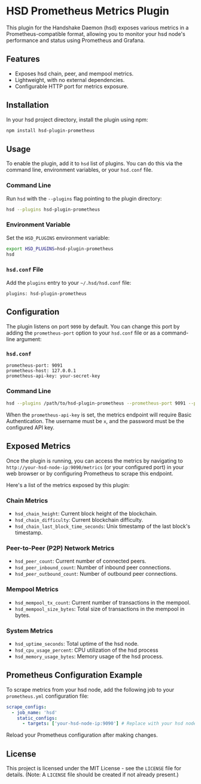 # HSD Prometheus Metrics Plugin

This plugin for the Handshake Daemon (hsd) exposes various metrics in a Prometheus-compatible format, allowing you to monitor your hsd node's performance and status using Prometheus and Grafana.

## Features

- Exposes hsd chain, peer, and mempool metrics.
- Lightweight, with no external dependencies.
- Configurable HTTP port for metrics exposure.

## Installation

In your hsd project directory, install the plugin using npm:

```bash
npm install hsd-plugin-prometheus
```

## Usage

To enable the plugin, add it to `hsd` list of plugins. You can do this via the command line, environment variables, or your `hsd.conf` file.

### Command Line

Run `hsd` with the `--plugins` flag pointing to the plugin directory:

```bash
hsd --plugins hsd-plugin-prometheus
```

### Environment Variable

Set the `HSD_PLUGINS` environment variable:

```bash
export HSD_PLUGINS=hsd-plugin-prometheus
hsd
```

### `hsd.conf` File

Add the `plugins` entry to your `~/.hsd/hsd.conf` file:

```
plugins: hsd-plugin-prometheus
```

## Configuration

The plugin listens on port `9090` by default. You can change this port by adding the `prometheus-port` option to your `hsd.conf` file or as a command-line argument:

### `hsd.conf`

```
prometheus-port: 9091
prometheus-host: 127.0.0.1
prometheus-api-key: your-secret-key
```

### Command Line

```bash
hsd --plugins /path/to/hsd-plugin-prometheus --prometheus-port 9091 --prometheus-host 127.0.0.1 --prometheus-api-key your-secret-key
```

When the `prometheus-api-key` is set, the metrics endpoint will require Basic Authentication. The username must be `x`, and the password must be the configured API key.

## Exposed Metrics

Once the plugin is running, you can access the metrics by navigating to `http://your-hsd-node-ip:9090/metrics` (or your configured port) in your web browser or by configuring Prometheus to scrape this endpoint.

Here's a list of the metrics exposed by this plugin:

### Chain Metrics

- `hsd_chain_height`: Current block height of the blockchain.
- `hsd_chain_difficulty`: Current blockchain difficulty.
- `hsd_chain_last_block_time_seconds`: Unix timestamp of the last block's timestamp.

### Peer-to-Peer (P2P) Network Metrics

- `hsd_peer_count`: Current number of connected peers.
- `hsd_peer_inbound_count`: Number of inbound peer connections.
- `hsd_peer_outbound_count`: Number of outbound peer connections.

### Mempool Metrics

- `hsd_mempool_tx_count`: Current number of transactions in the mempool.
- `hsd_mempool_size_bytes`: Total size of transactions in the mempool in bytes.

### System Metrics

- `hsd_uptime_seconds`: Total uptime of the hsd node.
- `hsd_cpu_usage_percent`: CPU utilization of the hsd process
- `hsd_memory_usage_bytes`: Memory usage of the hsd process.

## Prometheus Configuration Example

To scrape metrics from your hsd node, add the following job to your `prometheus.yml` configuration file:

```yaml
scrape_configs:
  - job_name: 'hsd'
    static_configs:
      - targets: ['your-hsd-node-ip:9090'] # Replace with your hsd node's IP and port
```

Reload your Prometheus configuration after making changes.

## License

This project is licensed under the MIT License - see the `LICENSE` file for details. (Note: A `LICENSE` file should be created if not already present.)
